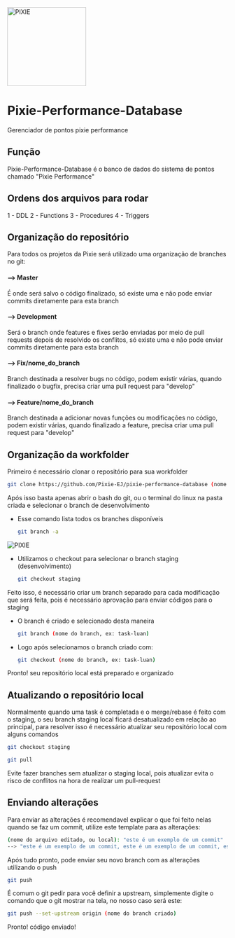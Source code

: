 <img src="https://i.imgur.com/bjCwde7.png" width="180px" height="180px" alt="PIXIE">

# Pixie-Performance-Database
Gerenciador de pontos pixie performance

## Função
Pixie-Performance-Database é o banco de dados do sistema de pontos chamado "Pixie Performance"

## Ordens dos arquivos para rodar
1 - DDL
2 - Functions
3 - Procedures
4 - Triggers

## Organização do repositório
Para todos os projetos da Pixie será utilizado uma organização de branches no git:

#### --> Master
   É onde será salvo o código finalizado, só existe uma e não pode enviar commits diretamente para esta branch

#### --> Development
   Será o branch onde features e fixes serão enviadas por meio de pull requests depois de resolvido os conflitos, só existe uma e não pode enviar commits diretamente para esta branch

#### --> Fix/nome_do_branch
   Branch destinada a resolver bugs no código, podem existir várias, quando finalizado o bugfix, precisa criar uma pull request para "develop"

#### --> Feature/nome_do_branch
   Branch destinada a adicionar novas funções ou modificações no código, podem existir várias, quando finalizado a feature, precisa criar uma pull request para "develop"

## Organização da workfolder

Primeiro é necessário clonar o repositório para sua workfolder

   ```sh
   git clone https://github.com/Pixie-EJ/pixie-performance-database (nome da pasta)
   ```

Após isso basta apenas abrir o bash do git, ou o terminal do linux na pasta criada e selecionar o branch de desenvolvimento

   * Esse comando lista todos os branches disponíveis

      ```sh
      git branch -a
      ```
   
   <img src="https://i.imgur.com/1M2DyjR.png" width="" height="" alt="PIXIE">
   
   * Utilizamos o checkout para selecionar o branch staging (desenvolvimento)

      ```sh
      git checkout staging
      ```
   
Feito isso, é necessário criar um branch separado para cada modificação que será feita, pois é necessário aprovação para enviar códigos para o staging

   * O branch é criado e selecionado desta maneira

       ```sh
       git branch (nome do branch, ex: task-luan)
       ```
      
   * Logo após selecionamos o branch criado com:
   
       ```sh
       git checkout (nome do branch, ex: task-luan)
       ```
 
 Pronto! seu repositório local está preparado e organizado
 
 ## Atualizando o repositório local
 
 Normalmente quando uma task é completada e o merge/rebase é feito com o staging, o seu branch staging local ficará desatualizado em relação ao principal, para resolver isso é necessário atualizar seu repositório local com alguns comandos
 
   ```sh
   git checkout staging
   ```
   
   ```sh
   git pull
   ```
   
Evite fazer branches sem atualizar o staging local, pois atualizar evita o risco de conflitos na hora de realizar um pull-request

## Enviando alterações

Para enviar as alterações é recomendavel explicar o que foi feito nelas quando se faz um commit, utilize este template para as alterações:

   ```sh
   (nome do arquivo editado, ou local): "este é um exemplo de um commit"
   --> "este é um exemplo de um commit, este é um exemplo de um commit, este é um exemplo de um commit, este é um exemplo de um commit"
   ```

Após tudo pronto, pode enviar seu novo branch com as alterações utilizando o push

   ```sh
   git push
   ```
   
É comum o git pedir para você definir a upstream, simplemente digite o comando que o git mostrar na tela, no nosso caso será este:

   ```sh
   git push --set-upstream origin (nome do branch criado)
   ```
   
Pronto! código enviado!
